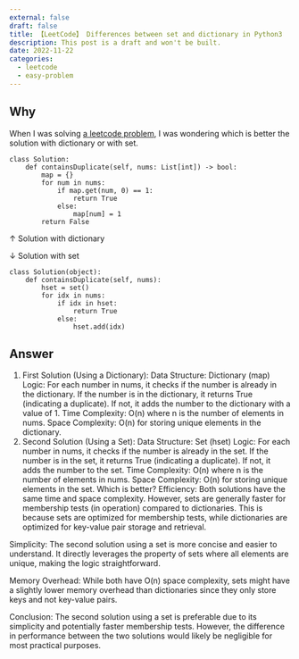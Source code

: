 ```yaml
---
external: false
draft: false
title: 【LeetCode】 Differences between set and dictionary in Python3
description: This post is a draft and won't be built.
date: 2022-11-22
categories:
  - leetcode
  - easy-problem
---
```


## Why

When I was solving [a leetcode problem](https://leetcode.com/problems/contains-duplicate/solutions/2459020/very-easy-100-fully-explained-c-java-python-javascript-python3-creating-set/), I was wondering which is better the solution with dictionary or with set.

```
class Solution:
    def containsDuplicate(self, nums: List[int]) -> bool:
        map = {}
        for num in nums:
            if map.get(num, 0) == 1:
                return True
            else:
                map[num] = 1
        return False
```

↑ Solution with dictionary

↓ Solution with set

```
class Solution(object):
    def containsDuplicate(self, nums):
        hset = set()
        for idx in nums:
            if idx in hset:
                return True
            else:
                hset.add(idx)
```

## Answer

1. First Solution (Using a Dictionary):
   Data Structure: Dictionary (map)
   Logic:
   For each number in nums, it checks if the number is already in the dictionary.
   If the number is in the dictionary, it returns True (indicating a duplicate).
   If not, it adds the number to the dictionary with a value of 1.
   Time Complexity: O(n) where n is the number of elements in nums.
   Space Complexity: O(n) for storing unique elements in the dictionary.
2. Second Solution (Using a Set):
   Data Structure: Set (hset)
   Logic:
   For each number in nums, it checks if the number is already in the set.
   If the number is in the set, it returns True (indicating a duplicate).
   If not, it adds the number to the set.
   Time Complexity: O(n) where n is the number of elements in nums.
   Space Complexity: O(n) for storing unique elements in the set.
   Which is better?
   Efficiency: Both solutions have the same time and space complexity. However, sets are generally faster for membership tests (in operation) compared to dictionaries. This is because sets are optimized for membership tests, while dictionaries are optimized for key-value pair storage and retrieval.

Simplicity: The second solution using a set is more concise and easier to understand. It directly leverages the property of sets where all elements are unique, making the logic straightforward.

Memory Overhead: While both have O(n) space complexity, sets might have a slightly lower memory overhead than dictionaries since they only store keys and not key-value pairs.

Conclusion: The second solution using a set is preferable due to its simplicity and potentially faster membership tests. However, the difference in performance between the two solutions would likely be negligible for most practical purposes.
